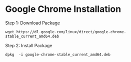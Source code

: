 # Google Chrome Installation

Step 1: Download Package
```
wget https://dl.google.com/linux/direct/google-chrome-stable_current_amd64.deb

```

Step 2: Install Package
```
dpkg  -i google-chrome-stable_current_amd64.deb

```
